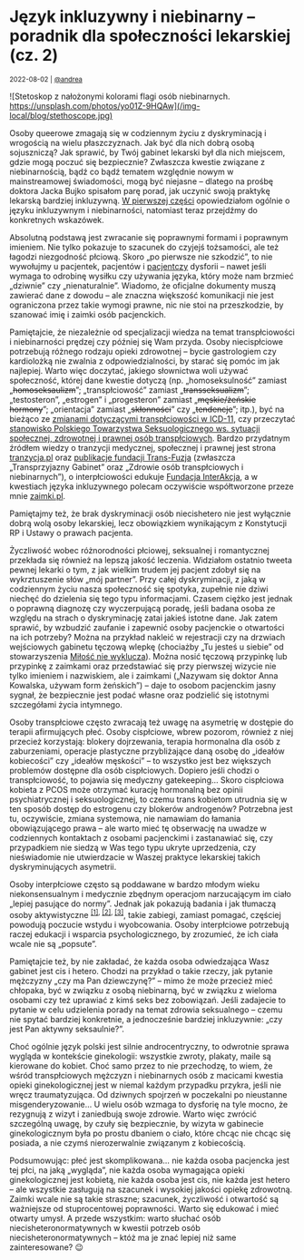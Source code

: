 # Język inkluzywny i niebinarny – poradnik dla społeczności lekarskiej (cz. 2)

<small>2022-08-02 | [@andrea](/@andrea)</small>

![Stetoskop z nałożonymi kolorami flagi osób niebinarnych. https://unsplash.com/photos/yo01Z-9HQAw](/img-local/blog/stethoscope.jpg)

Osoby queerowe zmagają się w codziennym życiu z dyskryminacją i wrogością na wielu płaszczyznach.
Jak być dla nich dobrą osobą sojuszniczą?
Jak sprawić, by Twój gabinet lekarski był dla nich miejscem, gdzie mogą poczuć się bezpiecznie?
Zwłaszcza kwestie związane z niebinarnością, bądź co bądź tematem względnie nowym w mainstreamowej świadomości,
mogą być niejasne – dlatego na prośbę doktora Jacka Bujko spisałom parę porad, jak uczynić swoją praktykę lekarską bardziej inkluzywną.
[W pierwszej części](/blog/poradnik-lekarski-1) opowiedziałom ogólnie o języku inkluzywnym i niebinarności,
natomiast teraz przejdźmy do konkretnych wskazówek.

Absolutną podstawą jest zwracanie się poprawnymi formami i poprawnym imieniem.
Nie tylko pokazuje to szacunek do czyjejś tożsamości, ale też łagodzi niezgodność płciową.
Skoro „po pierwsze nie szkodzić”, to nie wywołujmy u pacjentek, pacjentów i [pacjentczy](https://zaimki.pl/neutratywy#pacjent) dysforii –
nawet jeśli wymaga to odrobinę wysiłku czy używania języka, który może nam brzmieć „dziwnie” czy „nienaturalnie”.
Wiadomo, że oficjalne dokumenty muszą zawierać dane z dowodu – ale znaczna większość komunikacji nie jest ograniczona przez takie wymogi prawne,
nic nie stoi na przeszkodzie, by szanować imię i zaimki osób pacjenckich.

Pamiętajcie, że niezależnie od specjalizacji wiedza na temat transpłciowości i niebinarności prędzej czy później się Wam przyda.
Osoby niecispłciowe potrzebują różnego rodzaju opieki zdrowotnej – bycie gastrologiem czy kardiolożką nie zwalnia z odpowiedzialności,
by starać się pomóc im jak najlepiej.
Warto więc doczytać, jakiego słownictwa woli używać społeczność, której dane kwestie dotyczą
(np. „homoseksulność” zamiast „~~homoseksaulizm~~”; „transpłciowość” zamiast „~~transseksualizm~~”;
„testosteron”, „estrogen” i „progesteron” zamiast „~~męskie/żeńskie hormony~~”; „orientacja” zamiast „~~skłonności~~” czy „~~tendencje~~”; itp.),
być na bieżąco ze [zmianami dotyczącymi transpłciowości w ICD-11](https://www.who.int/standards/classifications/frequently-asked-questions/gender-incongruence-and-transgender-health-in-the-icd),
czy przeczytać [stanowisko Polskiego Towarzystwa Seksuologicznego ws. sytuacji społecznej, zdrowotnej i prawnej osób transpłciowych](https://pts-seksuologia.pl/sites/strona/83/stanowisko-pts-ws-sytuacji-spolecznej-zdrowotnej-i-prawnej-osob-transplciowych).
Bardzo przydatnym źródłem wiedzy o tranzycji medycznej, społecznej i prawnej jest strona [tranzycja.pl](https://tranzycja.pl)
oraz [publikacje fundacji Trans-Fuzja](https://transfuzja.org/publikacje) (zwłaszcza „Transprzyjazny Gabinet” oraz „Zdrowie osób transpłciowych i niebinarnych”),
o interpłciowości edukuje [Fundacja InterAkcja](https://interakcja.org.pl),
a w kwestiach języka inkluzywnego polecam oczywiście współtworzone przeze mnie [zaimki.pl](https://zaimki.pl).

Pamiętajmy też, że brak dyskryminacji osób niecishetero nie jest wyłącznie dobrą wolą osoby lekarskiej,
lecz obowiązkiem wynikającym z Konstytucji RP i Ustawy o prawach pacjenta.

Życzliwość wobec różnorodności płciowej, seksualnej i romantycznej przekłada się również na lepszą jakość leczenia.
Widziałom ostatnio tweeta pewnej lekarki o tym, z jak wielkim trudem jej pacjent zdobył się na wykrztuszenie słów „mój partner”.
Przy całej dyskryminacji, z jaką w codziennym życiu nasza społeczność się spotyka, zupełnie nie dziwi niechęć do dzielenia się tego typu informacjami.
Czasem ciężko jest jednak o poprawną diagnozę czy wyczerpującą poradę, jeśli badana osoba ze względu na strach o dyskryminację zatai jakieś istotne dane.
Jak zatem sprawić, by wzbudzić zaufanie i zapewnić osoby pacjenckie o otwartości na ich potrzeby?
Można na przykład nakleić w rejestracji czy na drzwiach wejściowych gabinetu tęczową wlepkę
(chociażby „Tu jesteś u siebie” od stowarzyszenia [Miłość nie wyklucza](https://mnw.org.pl/)).
Można nosić tęczową przypinkę lub przypinkę z zaimkami oraz przedstawiać się przy pierwszej wizycie nie tylko imieniem i nazwiskiem, ale i zaimkami
(„Nazywam się doktor Anna Kowalska, używam form żeńskich”) – daje to osobom pacjenckim jasny sygnał, że bezpiecznie jest podać własne
oraz podzielić się istotnymi szczegółami życia intymnego.

Osoby transpłciowe często zwracają też uwagę na asymetrię w dostępie do terapii afirmujących płeć.
Osoby cispłciowe, wbrew pozorom, również z niej przecież korzystają:
blokery dojrzewania, terapia hormonalna dla osób z zaburzeniami, operacje plastyczne przybliżające daną osobę
do „ideałów kobiecości” czy „ideałów męskości” – to wszystko jest bez większych problemów dostępne dla osób cispłciowych.
Dopiero jeśli chodzi o transpłciowość, to pojawia się medyczny gatekeeping…
Skoro cispłciowa kobieta z PCOS może otrzymać kurację hormonalną bez opinii psychiatrycznej i seksuologicznej,
to czemu trans kobietom utrudnia się w ten sposób dostęp do estrogenu czy blokerów androgenów?
Potrzebna jest tu, oczywiście, zmiana systemowa, nie namawiam do łamania obowiązującego prawa –
ale warto mieć tę obserwację na uwadze w codziennych kontaktach z osobami pacjenckimi
i zastanawiać się, czy przypadkiem nie siedzą w Was tego typu ukryte uprzedzenia,
czy nieświadomie nie utwierdzacie w Waszej praktyce lekarskiej takich dyskryminujących asymetrii.

Osoby interpłciowe często są poddawane w bardzo młodym wieku niekonsensualnym i medycznie zbędnym operacjom
narzucającym im ciało „lepiej pasujące do normy”. Jednak jak pokazują badania i jak tłumaczą osoby aktywistyczne 
<sup>[[1]](https://www.youtube.com/watch?v=CKEGaSJi3bk), [[2]](http://eprints.hud.ac.uk/id/eprint/33535/),
[[3]](https://www.hrw.org/report/2017/07/25/i-want-be-nature-made-me/medically-unnecessary-surgeries-intersex-children-us)</sup>,
takie zabiegi, zamiast pomagać, częściej powodują poczucie wstydu i wyobcowania.
Osoby interpłciowe potrzebują raczej edukacji i wsparcia psychologicznego, by zrozumieć, że ich ciała wcale nie są „popsute”.

Pamiętajcie też, by nie zakładać, że każda osoba odwiedzająca Wasz gabinet jest cis i hetero.
Chodzi na przykład o takie rzeczy, jak pytanie mężczyzny „czy ma Pan dziewczynę?” – mimo że może przecież mieć chłopaka,
być w związku z osobą niebinarną, być w związku z wieloma osobami czy też uprawiać z kimś seks bez zobowiązań.
Jeśli zadajecie to pytanie w celu udzielenia porady na temat zdrowia seksualnego – czemu nie spytać bardziej konkretnie,
a jednocześnie bardziej inkluzywnie: „czy jest Pan aktywny seksaulnie?”.

Choć ogólnie język polski jest silnie androcentryczny, to odwrotnie sprawa wygląda w kontekście ginekologii:
wszystkie zwroty, plakaty, maile są kierowane do kobiet. Choć samo przez to nie przechodzę, to wiem,
że wśród transpłciowych mężczyzn i niebinarnych osób z macicami kwestia opieki ginekologicznej jest
w niemal każdym przypadku przykra, jeśli nie wręcz traumatyzująca.
Od dziwnych spojrzeń w poczekalni po nieustanne misgenderyzowanie… 
U wielu osób wzmaga to dysforię na tyle mocno, że rezygnują z wizyt i zaniedbują swoje zdrowie.
Warto więc zwrócić szczególną uwagę, by czuły się bezpiecznie, by wizyta w gabinecie ginekologicznym była po prostu dbaniem o ciało,
które chcąc nie chcąc się posiada, a nie czymś nierozerwalnie związanym z kobiecością.

Podsumowując: płeć jest skomplikowana… nie każda osoba pacjencka jest tej płci, na jaką „wygląda”,
nie każda osoba wymagająca opieki ginekologicznej jest kobietą,
nie każda osoba jest cis, nie każda jest hetero – ale wszystkie zasługują na szacunek i wysokiej jakości opiekę zdrowotną.
Zaimki wcale nie są takie straszne; szacunek, życzliwość i otwartość są ważniejsze od stuprocentowej poprawności.
Warto się edukować i mieć otwarty umysł. A przede wszystkim:
warto słuchać osób niecisheteronormatywnych w kwestii potrzeb osób niecisheteronormatywnych –
któż ma je znać lepiej niż same zainteresowane? 😉
